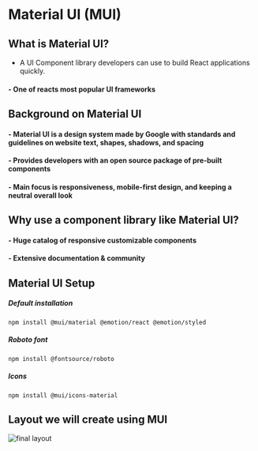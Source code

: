 # Material UI (MUI)

## What is Material UI? 
- A UI Component library developers can use to build React applications quickly. 
#### - One of reacts most popular UI frameworks

## Background on Material UI
#### - Material UI is a design system made by Google with standards and guidelines on website text, shapes, shadows, and spacing
#### - Provides developers with an open source package of pre-built components
#### - Main focus is responsiveness, mobile-first design, and keeping a neutral overall look 

## Why use a component library like Material UI? 
#### - Huge catalog of responsive customizable components 
#### - Extensive documentation & community 

## Material UI Setup

##### Default installation
```
npm install @mui/material @emotion/react @emotion/styled

```
##### Roboto font
```
npm install @fontsource/roboto

```

##### Icons
```
npm install @mui/icons-material

```

## Layout we will create using MUI

![final layout](/readMeimages/home1.jpg)
